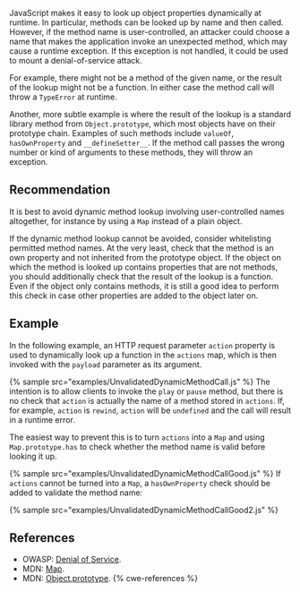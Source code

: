 JavaScript makes it easy to look up object properties dynamically at runtime. In particular, methods can be looked up by name and then called. However, if the method name is user-controlled, an attacker could choose a name that makes the application invoke an unexpected method, which may cause a runtime exception. If this exception is not handled, it could be used to mount a denial-of-service attack.

For example, there might not be a method of the given name, or the result of the lookup might not be a function. In either case the method call will throw a `TypeError` at runtime.

Another, more subtle example is where the result of the lookup is a standard library method from `Object.prototype`, which most objects have on their prototype chain. Examples of such methods include `valueOf`, `hasOwnProperty` and `__defineSetter__`. If the method call passes the wrong number or kind of arguments to these methods, they will throw an exception.


## Recommendation
It is best to avoid dynamic method lookup involving user-controlled names altogether, for instance by using a `Map` instead of a plain object.

If the dynamic method lookup cannot be avoided, consider whitelisting permitted method names. At the very least, check that the method is an own property and not inherited from the prototype object. If the object on which the method is looked up contains properties that are not methods, you should additionally check that the result of the lookup is a function. Even if the object only contains methods, it is still a good idea to perform this check in case other properties are added to the object later on.


## Example
In the following example, an HTTP request parameter `action` property is used to dynamically look up a function in the `actions` map, which is then invoked with the `payload` parameter as its argument.

{% sample src="examples/UnvalidatedDynamicMethodCall.js" %}
The intention is to allow clients to invoke the `play` or `pause` method, but there is no check that `action` is actually the name of a method stored in `actions`. If, for example, `action` is `rewind`, `action` will be `undefined` and the call will result in a runtime error.

The easiest way to prevent this is to turn `actions` into a `Map` and using `Map.prototype.has` to check whether the method name is valid before looking it up.

{% sample src="examples/UnvalidatedDynamicMethodCallGood.js" %}
If `actions` cannot be turned into a `Map`, a `hasOwnProperty` check should be added to validate the method name:

{% sample src="examples/UnvalidatedDynamicMethodCallGood2.js" %}

## References
* OWASP: [Denial of Service](https://www.owasp.org/index.php/Denial_of_Service).
* MDN: [Map](https://developer.mozilla.org/en-US/docs/Web/JavaScript/Reference/Global_Objects/Map).
* MDN: [Object.prototype](https://developer.mozilla.org/en-US/docs/Web/JavaScript/Reference/Global_Objects/Object/prototype).
{% cwe-references %}
